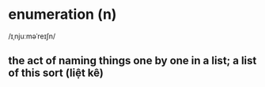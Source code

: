 # enumeration (n)

/ɪˌnjuːməˈreɪʃn/

## the act of naming things one by one in a list; a list of this sort (liệt kê)